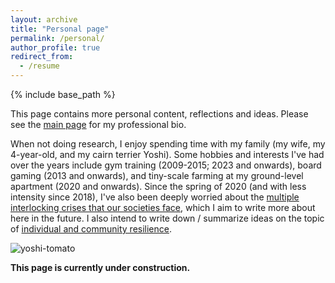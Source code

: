 ```yaml
---
layout: archive
title: "Personal page"
permalink: /personal/
author_profile: true
redirect_from:
  - /resume
---
```


{% include base_path %}

This page contains more personal content, reflections and ideas. Please see the [main page](https://aleksispi.github.io) for my professional bio.

When not doing research, I enjoy spending time with my family (my wife, my 4-year-old, and my cairn terrier Yoshi). Some hobbies and interests I've had over the years include gym training (2009-2015; 2023 and onwards), board gaming (2013 and onwards), and tiny-scale farming at my ground-level apartment (2020 and onwards). Since the spring of 2020 (and with less intensity since 2018), I've also been deeply worried about the [multiple interlocking crises that our societies face](https://www.postcarbon.org/publications/welcome-to-the-great-unraveling/), which I aim to write more about here in the future. I also intend to write down / summarize ideas on the topic of [individual and community resilience](https://aleksispi.github.io/resilience). 

![yoshi-tomato](https://github.com/aleksispi/ai-swetlands/assets/32370520/c00022a6-0c37-404f-8323-90bed66c45f8)

**This page is currently under construction.**

